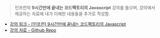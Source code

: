 > 인프런의 **9시간만에 끝내는 코드팩토리의 Javascript** 강의를 들으며, 강의에서 제공하는 자료에 내가 이해한 내용들을 추가로 작성함.

* [강의 링크 - [인프런] 9시간만에 끝내는 코드팩토리의 Javascript](https://www.inflearn.com/course/%EC%BD%94%EB%93%9C%ED%8C%A9%ED%86%A0%EB%A6%AC-%EC%9E%90%EB%B0%94%EC%8A%A4%ED%81%AC%EB%A6%BD%ED%8A%B8-%ED%92%80%EC%BD%94%EC%8A%A4#reviews)
* [강의 자료 - Github Repo](https://github.com/codefactory-co/javascript-full-tutorial-2023)